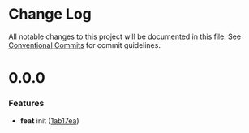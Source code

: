 # Change Log

All notable changes to this project will be documented in this file.
See [Conventional Commits](https://conventionalcommits.org) for commit guidelines.



# 0.0.0

### Features

* **feat** init ([1ab17ea](https://github.com/go-courier/dockerfileyml/commit/1ab17ea11eccc88db9251b2e843e3f13fbda665e))
